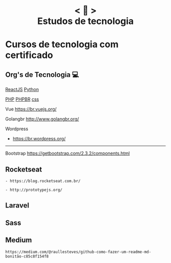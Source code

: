 <h1 align="center">
    < 📜 > <br>
    Estudos de tecnologia
</h1>

# Cursos de tecnologia com certificado



## Org's de Tecnologia 💻 

[ReactJS](https://pt-br.reactjs.org/)
[Python](pythonhttps://python.org.br/)

[PHP](https://www.php.net/manual/pt_BR/)
[PHPBR](http://br.phptherightway.com/)
[css](https://css-tricks.com/)

Vue
https://br.vuejs.org/

Golangbr
http://www.golangbr.org/

Wordpress
- https://br.wordpress.org/
---------------------------------
Bootstrap
https://getbootstrap.com/2.3.2/components.html


## Rocketseat
```
- https://blog.rocketseat.com.br/
```
```
- http://prototypejs.org/
```
## Laravel
## Sass
## Medium
```
https://medium.com/@raullesteves/github-como-fazer-um-readme-md-bonitão-c85c8f154f8
```
